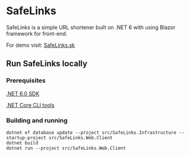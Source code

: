 # SafeLinks

SafeLinks is a simple URL shortener built on .NET 6 with using Blazor framework for front-end.

For demo visit: [SafeLinks.sk](https://safelinks.sk)

## Run SafeLinks locally

### Prerequisites

[.NET 6.0 SDK](https://dotnet.microsoft.com/en-us/download/dotnet/6.0)

[.NET Core CLI tools](https://docs.microsoft.com/en-us/ef/core/get-started/overview/install#get-the-net-core-cli-tools)

### Building and running

```shell
dotnet ef database update --project src/SafeLinks.Infrastructure --startup-project src/SafeLinks.Web.Client
dotnet build
dotnet run --project src/SafeLinks.Web.Client
```